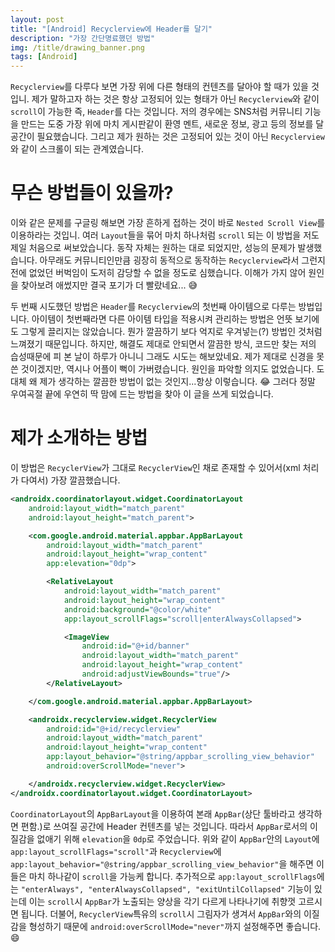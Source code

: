 ```yaml
---
layout: post
title: "[Android] Recyclerview에 Header를 달기"
description: "가장 간단명료했던 방법"
img: /title/drawing_banner.png
tags: [Android]
---
```


`Recyclerview`를 다루다 보면 가장 위에 다른 형태의 컨텐츠를 달아야 할 때가 있을 것입니. 제가 말하고자 하는 것은 항상 고정되어 있는 형태가 아닌 `Recyclerview`와 같이 `scroll`이 가능한 즉, `Header`를 다는 것입니다. 저의 경우에는 SNS처럼 커뮤니티 기능을 만드는 도중 가장 위에 마치 게시판같이 환영 멘트, 새로운 정보, 광고 등의 정보를 달 공간이 필요했습니다. 그리고 제가 원하는 것은 고정되어 있는 것이 아닌 `Recyclerview`와 같이 스크롤이 되는 관계였습니다.

# 무슨 방법들이 있을까?

이와 같은 문제를 구글링 해보면 가장 흔하게 접하는 것이 바로 `Nested Scroll View`를 이용하라는 것입니. 여러 `Layout`들을 묶어 마치 하나처럼 `scroll` 되는 이 방법을 저도 제일 처음으로 써보았습니다. 동작 자체는 원하는 대로 되었지만, 성능의 문제가 발생했습니다. 아무래도 커뮤니티인만큼 굉장히 동적으로 동작하는 `Recyclerview`라서 그런지 전에 없었던 버벅임이 도저히 감당할 수 없을 정도로 심했습니다. 이해가 가지 않어 원인을 찾아보려 애썼지만 결국 포기가 더 빨랐네요... :sweat_smile:

두 번째 시도했던 방법은 `Header`를 `Recyclerview`의 첫번째 아이템으로 다루는 방법입니다. 아이템이 첫번째라면 다른 아이템 타입을 적용시켜 관리하는 방법은 언뜻 보기에도 그렇게 끌리지는 않았습니다. 뭔가 깔끔하기 보다 억지로 우겨넣는(?) 방법인 것처럼 느껴졌기 때문입니다. 하지만, 해결도 제대로 안되면서 깔끔한 방식, 코드만 찾는 저의 습성때문에 피 본 날이 하루가 아니니 그래도 시도는 해보았네요. 제가 제대로 신경을 못쓴 것이겠지만, 역시나 어플이 뻑이 가버렸습니다. 원인을 파악할 의지도 없었습니다. 도대체 왜 제가 생각하는 깔끔한 방법이 없는 것인지...항상 이렇습니다. :joy: 그러다 정말 우여곡절 끝에 우연히 딱 맘에 드는 방법을 찾아 이 글을 쓰게 되었습니다.

# 제가 소개하는 방법

이 방법은 `RecyclerView`가 그대로 `RecyclerView`인 채로 존재할 수 있어서(xml 처리가 다여서) 가장 깔끔했습니다.

```xml
<androidx.coordinatorlayout.widget.CoordinatorLayout
    android:layout_width="match_parent"
    android:layout_height="match_parent">

    <com.google.android.material.appbar.AppBarLayout
        android:layout_width="match_parent"
        android:layout_height="wrap_content"
        app:elevation="0dp">

        <RelativeLayout
            android:layout_width="match_parent"
            android:layout_height="wrap_content"
            android:background="@color/white"
            app:layout_scrollFlags="scroll|enterAlwaysCollapsed">

            <ImageView
                android:id="@+id/banner"
                android:layout_width="match_parent"
                android:layout_height="wrap_content"
                android:adjustViewBounds="true"/>
        </RelativeLayout>

    </com.google.android.material.appbar.AppBarLayout>

    <androidx.recyclerview.widget.RecyclerView
        android:id="@+id/recyclerview"
        android:layout_width="match_parent"
        android:layout_height="wrap_content"
        app:layout_behavior="@string/appbar_scrolling_view_behavior"
        android:overScrollMode="never">

    </androidx.recyclerview.widget.RecyclerView>
</androidx.coordinatorlayout.widget.CoordinatorLayout>
```

`CoordinatorLayout`의 `AppBarLayout`을 이용하여 본래 `AppBar`(상단 툴바라고 생각하면 편함.)로 쓰여질 공간에 Header 컨텐츠를 넣는 것입니다. 따라서 `AppBar`로서의 이질감을 없애기 위해 `elevation`을 `0dp`로 주었습니다. 위와 같이 `AppBar`안의 `Layout`에 `app:layout_scrollFlags="scroll"`과 `Recyclerview`에 `app:layout_behavior="@string/appbar_scrolling_view_behavior"`을 해주면 이들은 마치 하나같이 `scroll`을 가능케 합니다. 추가적으로 `app:layout_scrollFlags`에는 `"enterAlways", "enterAlwaysCollapsed", "exitUntilCollapsed"` 기능이 있는데 이는 `scroll`시 `AppBar`가 노출되는 양상을 각기 다르게 나타나기에 취향껏 고르시면 됩니다. 더불어, `RecyclerView`특유의 `scroll`시 그림자가 생겨서 `AppBar`와의 이질감을 형성하기 때문에 `android:overScrollMode="never"`까지 설정해주면 좋습니다. :smile:
